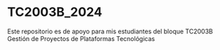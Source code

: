 # TC2003B_2024
Este repositorio es de apoyo para mis estudiantes del bloque TC2003B Gestión de Proyectos de Plataformas Tecnológicas
